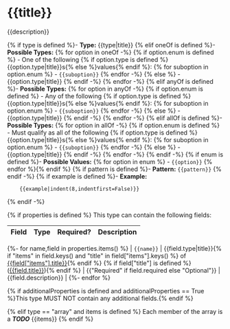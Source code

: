# {{title}}

{{description}}

{% if type is defined %}- **Type:** {{type|title}}
{% elif oneOf is defined %}- **Possible Types:**
{% for option in oneOf -%}
{% if option.enum is defined %}
    - One of the following {% if option.type is defined %}{{option.type|title}}s{% else %}values{% endif %}:
{% for suboption in option.enum %}
        - `{{suboption}}`
{% endfor -%}
{% else %}
    - {{option.type|title}}
{% endif -%}
{% endfor -%}
{% elif anyOf is defined %}- **Possible Types:**
{% for option in anyOf -%}
{% if option.enum is defined %}
    - Any of the following {% if option.type is defined %}{{option.type|title}}s{% else %}values{% endif %}:
{% for suboption in option.enum %}
        - `{{suboption}}`
{% endfor -%}
{% else %}
    - {{option.type|title}}
{% endif -%}
{% endfor -%}
{% elif allOf is defined %}- **Possible Types:**
{% for option in allOf -%}
{% if option.enum is defined %}
    - Must qualify as all of the following {% if option.type is defined %}{{option.type|title}}s{% else %}values{% endif %}:
{% for suboption in option.enum %}
        - `{{suboption}}`
{% endfor -%}
{% else %}
    - {{option.type|title}}
{% endif -%}
{% endfor -%}
{% endif -%}
{% if enum is defined %}- **Possible Values:**
{% for option in enum %}
    - `{{option}}`
{% endfor %}{% endif %}
{% if pattern is defined %}- **Pattern:** `{{pattern}}`
{% endif -%}
{% if example is defined %}- **Example:**

        {{example|indent(8,indentfirst=False)}}

{% endif -%}

{% if properties is defined %}
This type can contain the following fields:

| Field | Type | Required? | Description |
|-------|------|-----------|-------------|
{%- for name,field in properties.items() %}
| `{{name}}` | {{field.type|title}}{% if "items" in field.keys() and "title" in field["items"].keys() %} of [{{field["items"].title}}]({{type_link(field["items"].title)}}){% endif %} {% if field["title"] is defined %}([{{field.title}}]({{type_link(field.title)}})){% endif %} | {{"Required" if field.required else "Optional"}} | {{field.description}} |
{%- endfor %}

{% if additionalProperties is defined and additionalProperties == True %}This type MUST NOT contain any additional fields.{% endif %}

{% elif type == "array" and items is defined %}
Each member of the array is a ***TODO*** {{items}}
{% endif %}
